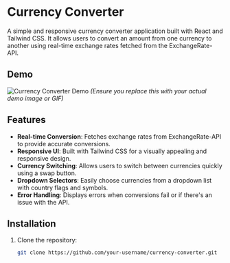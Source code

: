 # Currency Converter

A simple and responsive currency converter application built with React and Tailwind CSS. It allows users to convert an amount from one currency to another using real-time exchange rates fetched from the ExchangeRate-API.

## Demo

![Currency Converter Demo](./images/demo.gif) *(Ensure you replace this with your actual demo image or GIF)*

## Features

- **Real-time Conversion**: Fetches exchange rates from ExchangeRate-API to provide accurate conversions.
- **Responsive UI**: Built with Tailwind CSS for a visually appealing and responsive design.
- **Currency Switching**: Allows users to switch between currencies quickly using a swap button.
- **Dropdown Selectors**: Easily choose currencies from a dropdown list with country flags and symbols.
- **Error Handling**: Displays errors when conversions fail or if there's an issue with the API.

## Installation

1. Clone the repository:
   ```bash
   git clone https://github.com/your-username/currency-converter.git
